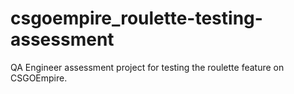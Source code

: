 # csgoempire_roulette-testing-assessment
QA Engineer assessment project for testing the roulette feature on CSGOEmpire.
